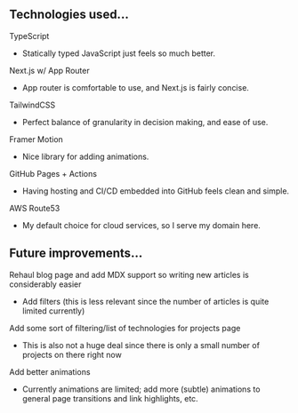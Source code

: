 ## Technologies used...

TypeScript
* Statically typed JavaScript just feels so much better.

Next.js w/ App Router
* App router is comfortable to use, and Next.js is fairly concise.

TailwindCSS
* Perfect balance of granularity in decision making, and ease of use.

Framer Motion
* Nice library for adding animations.

GitHub Pages + Actions
* Having hosting and CI/CD embedded into GitHub feels clean and simple.

AWS Route53 
* My default choice for cloud services, so I serve my domain here.

## Future improvements...

Rehaul blog page and add MDX support so writing new articles is considerably easier
* Add filters (this is less relevant since the number of articles is quite limited currently)

Add some sort of filtering/list of technologies for projects page
* This is also not a huge deal since there is only a small number of projects on there right now

Add better animations
* Currently animations are limited; add more (subtle) animations to general page transitions and link highlights, etc.
